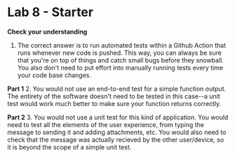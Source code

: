 # Lab 8 - Starter

__Check your understanding__
1. The correct answer is to run automated tests within a Github Action that runs whenever new code is pushed. This way, you can always be sure that you're on top of things and catch small bugs before they snowball. You also don't need to put effort into manually running tests every time your code base changes.

__Part 1__
2. You would not use an end-to-end test for a simple function output. The entirety of the software doesn't need to be tested in this case--a unit test would work much better to make sure your function returns correctly.

__Part 2__
3. You would not use a unit test for this kind of application. You would need to test all the elements of the user experience, from typing the message to sending it and adding attachments, etc. You would also need to check that the message was actually recieved by the other user/device, so it is beyond the scope of a simple unit test.
